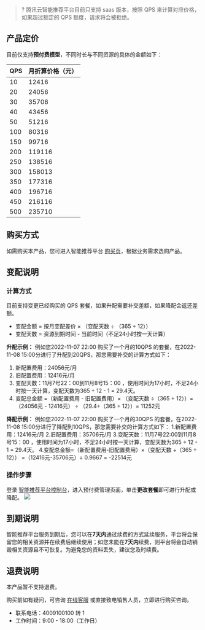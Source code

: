 >? 腾讯云智能推荐平台目前只支持 saas 版本，按照 QPS 来计算对应价格，如果超过额定的 QPS 额度，请求将会被拒绝。

## 产品定价
目前仅支持**预付费模型**，不同时长与不同资源的具体的金额如下：

| QPS | 月折算价格（元） | 
|---------|---------|
| 10 	| 12416 | 
| 20 	| 24056 | 
| 30 	| 35706 | 
| 40 | 	43456 | 
| 50 	| 51216 | 
| 100 	| 80316 | 
| 150 	| 99716 | 
| 200 	| 119116|  
| 250 	| 138516|  
| 300 	| 158013 | 
| 350 	| 177316 | 
| 400 	| 196716 | 
| 450 	| 216116 | 
| 500 	| 235710 | 



## 购买方式
如需购买本产品，您可进入智能推荐平台 [购买页](https://buy.cloud.tencent.com/irp)，根据业务需求选购产品。


## 变配说明
### 计算方式
目前支持变更已经购买的 QPS 套餐，如果升配需要补交差额，如果降配会返还差额。
- 变配金额 = 按月变配差价 × （变配天数 ÷ （365 ÷ 12））
- 变配天数 = 资源到期时间 - 当前时间（不足24小时按一天计算）

**升配示例：**
例如您2022-11-07 22:00 购买了一个月的10QPS 的套餐，在2022-11-08 15:00分进行了升配到20QPS，那您需要补交的计算方式如下：
1. 新配置费用：24056元/月
2. 旧配置费用：12416元/月
3. 变配天数：11月7号22：00到11月8号15：00 ，使用时间为17小时，不足24小时按一天计算，变配天数为365 ÷ 12 - 1 = 29.4天。
4. 变配总金额 =（新配置费用 - 旧配置费用）× （变配天数 ÷（365 ÷ 12））=（24056元 - 12416元） ÷ （29.4÷（365 ÷ 12））= 11252元

**降配示例：**
例如您2022-11-07 22:00 购买了一个月的30QPS 的套餐，在2022-11-08 15:00分进行了降配到10QPS，那您需要补交的计算方式如下：
1.新配置费用：12416元/月
2.旧配置费用：35706元/月
3.变配天数：11月7号22:00到11月8号15：00 ，使用时间为17小时，不足24小时按一天计算，变配天数为365 ÷ 12 - 1 = 29.4天。
4.变配总金额=（新配置费用-旧配置费用）×（变配天数 ÷（365 ÷ 12）） =（12416元-35706元）÷ 0.9667 = -22514元


### 操作步骤
登录 [智能推荐平台控制台](https://console.cloud.tencent.com/irp)，进入预付费管理页面，单击**更改套餐**即可进行升配或降配。
![](https://qcloudimg.tencent-cloud.cn/raw/c3d96ca62052df858056d5fdf88a007a.png)



## 到期说明
智能推荐平台服务到期后，您可以在**7天内**通过续费的方式延续服务，平台将会保留您的相关资源并在续费后继续使用；如您未能在**7天内**续费，则平台将会自动销毁相关资源且不可恢复。为避免您的资料丢失，建议您及时续费。


## 退费说明
本产品暂不支持退费。

购买前如有疑问，可咨询 [在线客服](https://cloud.tencent.com/online-service?from=salesconsole&source=PRESALE) 或直接致电销售人员，立即进行购买咨询。
- 联系电话：4009100100 转 1
- 工作时间：9:00 - 18:00（工作日）
